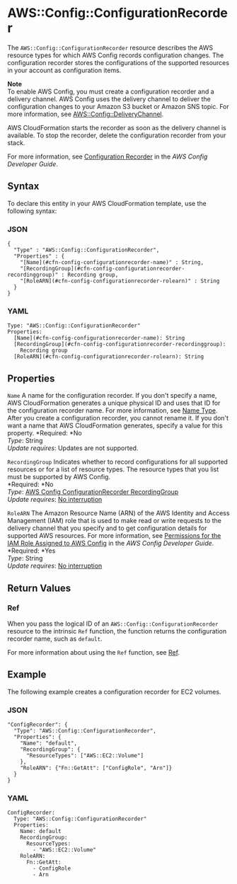 # AWS::Config::ConfigurationRecorder<a name="aws-resource-config-configurationrecorder"></a>

The `AWS::Config::ConfigurationRecorder` resource describes the AWS resource types for which AWS Config records configuration changes\. The configuration recorder stores the configurations of the supported resources in your account as configuration items\.

**Note**  
To enable AWS Config, you must create a configuration recorder and a delivery channel\. AWS Config uses the delivery channel to deliver the configuration changes to your Amazon S3 bucket or Amazon SNS topic\. For more information, see [AWS::Config::DeliveryChannel](aws-resource-config-deliverychannel.md)\. 

AWS CloudFormation starts the recorder as soon as the delivery channel is available\. To stop the recorder, delete the configuration recorder from your stack\. 

For more information, see [Configuration Recorder](http://docs.aws.amazon.com/config/latest/developerguide/config-concepts.html#config-recorder) in the *AWS Config Developer Guide*\.

## Syntax<a name="aws-resource-config-configurationrecorder-syntax"></a>

To declare this entity in your AWS CloudFormation template, use the following syntax:

### JSON<a name="aws-resource-config-configurationrecorder-syntax.json"></a>

```
{
  "Type" : "AWS::Config::ConfigurationRecorder",
  "Properties" : {
    "[Name](#cfn-config-configurationrecorder-name)" : String,
    "[RecordingGroup](#cfn-config-configurationrecorder-recordinggroup)" : Recording group,
    "[RoleARN](#cfn-config-configurationrecorder-rolearn)" : String
  }
}
```

### YAML<a name="aws-resource-config-configurationrecorder-syntax.yaml"></a>

```
Type: "AWS::Config::ConfigurationRecorder"
Properties:
  [Name](#cfn-config-configurationrecorder-name): String
  [RecordingGroup](#cfn-config-configurationrecorder-recordinggroup):
    Recording group
  [RoleARN](#cfn-config-configurationrecorder-rolearn): String
```

## Properties<a name="w3ab2c21c10d276c13"></a>

`Name`  <a name="cfn-config-configurationrecorder-name"></a>
A name for the configuration recorder\. If you don't specify a name, AWS CloudFormation generates a unique physical ID and uses that ID for the configuration recorder name\. For more information, see [Name Type](aws-properties-name.md)\.  
After you create a configuration recorder, you cannot rename it\. If you don't want a name that AWS CloudFormation generates, specify a value for this property\.
*Required: *No  
*Type*: String  
*Update requires*: Updates are not supported\.

`RecordingGroup`  <a name="cfn-config-configurationrecorder-recordinggroup"></a>
Indicates whether to record configurations for all supported resources or for a list of resource types\. The resource types that you list must be supported by AWS Config\.  
*Required: *No  
*Type*: [AWS Config ConfigurationRecorder RecordingGroup](aws-properties-config-configurationrecorder-recordinggroup.md)  
*Update requires*: [No interruption](using-cfn-updating-stacks-update-behaviors.md#update-no-interrupt)

`RoleARN`  <a name="cfn-config-configurationrecorder-rolearn"></a>
The Amazon Resource Name \(ARN\) of the AWS Identity and Access Management \(IAM\) role that is used to make read or write requests to the delivery channel that you specify and to get configuration details for supported AWS resources\. For more information, see [Permissions for the IAM Role Assigned to AWS Config](http://docs.aws.amazon.com/config/latest/developerguide/iamrole-permissions.html) in the *AWS Config Developer Guide*\.  
*Required: *Yes  
*Type*: String  
*Update requires*: [No interruption](using-cfn-updating-stacks-update-behaviors.md#update-no-interrupt)

## Return Values<a name="w3ab2c21c10d276c15"></a>

### Ref<a name="w3ab2c21c10d276c15b2"></a>

When you pass the logical ID of an `AWS::Config::ConfigurationRecorder` resource to the intrinsic `Ref` function, the function returns the configuration recorder name, such as `default`\.

For more information about using the `Ref` function, see [Ref](intrinsic-function-reference-ref.md)\.

## Example<a name="w3ab2c21c10d276c17"></a>

The following example creates a configuration recorder for EC2 volumes\.

### JSON<a name="aws-resource-config-configurationrecorder-example.json"></a>

```
"ConfigRecorder": {
  "Type": "AWS::Config::ConfigurationRecorder",
  "Properties": {
    "Name": "default",
    "RecordingGroup": {
      "ResourceTypes": ["AWS::EC2::Volume"]
    },
    "RoleARN": {"Fn::GetAtt": ["ConfigRole", "Arn"]}
  }
}
```

### YAML<a name="aws-resource-config-configurationrecorder-example.yaml"></a>

```
ConfigRecorder: 
  Type: "AWS::Config::ConfigurationRecorder"
  Properties: 
    Name: default
    RecordingGroup: 
      ResourceTypes: 
        - "AWS::EC2::Volume"
    RoleARN: 
      Fn::GetAtt: 
        - ConfigRole
        - Arn
```